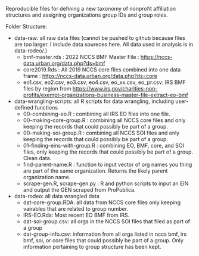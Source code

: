 Reproducible files for defining a new taxonomy of nonprofit affiliation structures and assigning organizations group IDs and group roles. 


Folder Structure: 

* data-raw: all raw data files (cannot be pushed to github because files are too larger. I include data soureces here. All data used in analysis is in data-rodeo/.)
  * bmf-master.rds : 2022 NCCS BMF Master File : https://nccs-data.urban.org/data.php?ds=bmf
  * core2019.Rds : All 2019 NCCS core files combined into one data frame : https://nccs-data.urban.org/data.php?ds=core
  * eo1.csv, eo2.csv, eo3.csv, eo4.csv, eo_xx.csv, eo_pr.csv: IRS BMF files by region from https://www.irs.gov/charities-non-profits/exempt-organizations-business-master-file-extract-eo-bmf 
* data-wrangling-scripts: all R scripts for data wrangling, including user-defined functions 
  * 00-combining-eo.R : combining all IRS EO files into one file. 
  * 00-making-core-group.R : combining all NCCS core files and only keeping the records that could possibly be part of a group. 
  * 00-making-soi-group.R : combining all NCCS SOI files and only keeping the records that could possibly be part of a group. 
  * 01-finding-eins-with-group.R : combining EO, BMF, core, and SOI files, only keeping the records that could possibly be part of a group. Clean data.
  * find-parent-name.R : function to input vector of org names you thing are part of the same organization. Returns the likely parent organization name. 
  * scrape-gen.R, scrape-gen.py : R and python scripts to input an EIN and output the GEN scraped from ProPublica.
* data-rodeo: all data wrangled data
  * dat-core-group.RDA: all data from NCCS core files only keeping vairables that are related to group number.
  * IRS-EO.Rda: Most recent EO BMF from IRS. 
  * dat-soi-group.csv: all orgs in the NCCS SOI files that filed as part of a group
  * dat-group-info.csv: information from all orgs listed in nccs bmf, irs bmf, soi, or core files that could possibly be part of a group. Only information pertaining to group structure has been kept. 